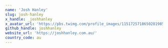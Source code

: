 ```yaml
---
name: 'Josh Hanley'
slug: josh-hanley
x_handle: _joshhanley
x_avatar_url: 'https://pbs.twimg.com/profile_images/1151725718650281985/vHOzeYeq_200x200.jpg'
github_handle: joshhanley
website_url: 'https://joshhanley.com.au/'
country_code: au
---
```

